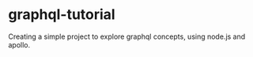 # graphql-tutorial
Creating a simple project to explore graphql concepts, using node.js and apollo.
